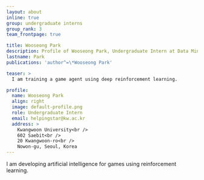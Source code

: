 ```yaml
---
layout: about
inline: true
group: undergraduate interns
group_rank: 3
team_frontpage: true

title: Wooseong Park
description: Profile of Wooseong Park, Undergraduate Intern at Data Mining Lab.
lastname: Park
publications: 'author^=\*Wooseong Park'

teaser: >
  I am training a game agent using deep reinforcement learning.

profile:
  name: Wooseong Park
  align: right
  image: default-profile.png
  role: Undergraduate Intern
  email: helpingstar@kw.ac.kr
  address: >
    Kwangwoon University<br />
    602 Saebit<br />
    20 Kwangwoon-ro<br />
    Nowon-gu, Seoul, Korea
---
```


I am developing artificial intelligence for games using reinforcement learning.
